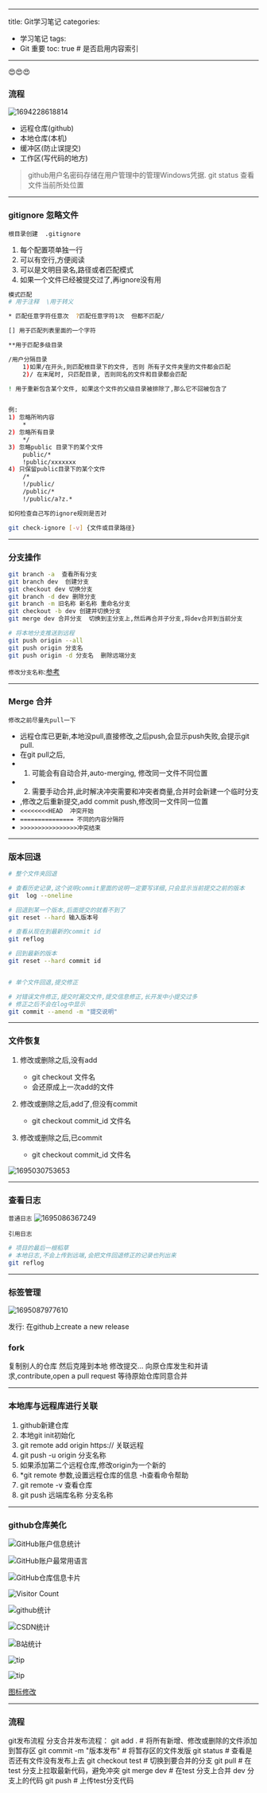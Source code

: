 
---
title: Git学习笔记
categories:
  - 学习笔记
tags:
  - Git 重要
toc: true # 是否启用内容索引
---
😍😍😍
### 流程

![1694228618814](image/Git/1694228618814.png)


- 远程仓库(github)
- 本地仓库(本机)
- 缓冲区(防止误提交)
- 工作区(写代码的地方)


>github用户名密码存储在用户管理中的管理Windows凭据.
git status 查看文件当前所处位置
---

### gitignore 忽略文件

`根目录创建  .gitignore`
1. 每个配置项单独一行
2. 可以有空行,方便阅读
3. 可以是文明目录名,路径或者匹配模式
4. 如果一个文件已经被提交过了,再ignore没有用

```bash
模式匹配
# 用于注释  \用于转义

* 匹配任意字符任意次  ?匹配任意字符1次  但都不匹配/

[] 用于匹配列表里面的一个字符

**用于匹配多级目录

/用户分隔目录
    1)如果/在开头,则匹配根目录下的文件, 否则 所有子文件夹里的文件都会匹配
    2)/ 在末尾时, 只匹配目录, 否则同名的文件和目录都会匹配

! 用于重新包含某个文件, 如果这个文件的父级目录被排除了,那么它不回被包含了


例:
1) 忽略所哟内容   
    *
2) 忽略所有目录   
    */
3) 忽略public 目录下的某个文件   
    public/*
    !public/xxxxxxx
4) 只保留public目录下的某个文件
    /*
    !/public/
    /public/*
    !/public/a?z.*

如何检查自己写的ignore规则是否对

git check-ignore [-v] {文件或目录路径}

```



---

### 分支操作

```bash
git branch -a  查看所有分支
git branch dev  创建分支
git checkout dev 切换分支
git branch -d dev 删除分支
git branch -m 旧名称 新名称 重命名分支
git checkout -b dev 创建并切换分支
git merge dev 合并分支  切换到主分支上,然后再合并子分支,将dev合并到当前分支

# 将本地分支推送到远程
git push origin --all
git push origin 分支名
git push origin -d 分支名  删除远端分支

```
`修改分支名称`:[参考](https://blog.jiabh.cn/2021/rename-branch-from-main-to-master/#:~:text=%E5%8F%AF%E4%BB%A5%E7%9C%8B%E5%88%B0%EF%BC%9A-,%E5%9C%A8GitHub%E4%B8%8A%E5%B0%86%E9%BB%98%E8%AE%A4%E5%88%86%E6%94%AF%E4%BF%AE%E6%94%B9%E4%B8%BA%20master,%E4%BA%86%E9%BB%98%E8%AE%A4%E5%88%86%E6%94%AF%E7%9A%84%E4%BF%AE%E6%94%B9%E3%80%82)

---

### Merge 合并

`修改之前尽量先pull一下`

- 远程仓库已更新,本地没pull,直接修改,之后push,会显示push失败,会提示git pull.
- 在git pull之后,
- 1. 可能会有自动合并,auto-merging, 修改同一文件不同位置
- 2. 需要手动合并,此时解决冲突需要和冲突者商量,合并时会新建一个临时分支
- ,修改之后重新提交,add commit push,修改同一文件同一位置
- `<<<<<<<<HEAD  冲突开始`
- `=============== 不同的内容分隔符`
- `>>>>>>>>>>>>>>>>冲突结束`

---

### 版本回退

```bash
# 整个文件夹回退

# 查看历史记录,这个说明commit里面的说明一定要写详细,只会显示当前提交之前的版本
git  log --oneline

# 回退到某一个版本,后面提交的就看不到了
git reset --hard 输入版本号

# 查看从现在到最新的commit id
git reflog 

# 回到最新的版本
git reset --hard commit id


# 单个文件回退,提交修正

# 对错误文件修正,提交时漏交文件,提交信息修正,长开发中小提交过多
# 修正之后不会在log中显示
git commit --amend -m "提交说明"

```
---

### 文件恢复

1. 修改或删除之后,没有add
    - git checkout 文件名
    - 会还原成上一次add的文件

2. 修改或删除之后,add了,但没有commit
    - git checkout commit_id 文件名

3. 修改或删除之后,已commit
    - git checkout commit_id 文件名

![1695030753653](image/Git/1695030753653.png)

---

### 查看日志


`普通日志`
![1695086367249](image/Git/1695086367249.png)

`引用日志`

```bash
# 项目的最后一根稻草
# 本地日志,不会上传到远端,会把文件回退修正的记录也列出来
git reflog


```

---

### 标签管理
![1695087977610](image/Git/1695087977610.png)

发行: 在github上create a new release

### fork
复制别人的仓库
然后克隆到本地
修改提交...
向原仓库发生和并请求,contribute,open a pull request
等待原始仓库同意合并


---

### 本地库与远程库进行关联

1. github新建仓库
2. 本地git init初始化
3. git remote add origin https://  关联远程
4. git push -u origin 分支名称
5. 如果添加第二个远程仓库,修改origin为一个新的
6. *git remote 参数,设置远程仓库的信息  -h查看命令帮助
7. git remote -v 查看仓库
8. git push 远端库名称 分支名称

---


### github仓库美化
![GitHub账户信息统计](https://github-stats.ubrong.com/api?username=gladdduck&show_icons=true&theme=tokyonight) 


![GitHub账户最常用语言](https://github-stats.ubrong.com/api/top-langs/?username=gladdduck&layout=compact&theme=tokyonight) 

![GitHub仓库信息卡片](https://github-stats.ubrong.com/api/pin/?username=gladdduck&repo=HotelManagement&theme=dark) 

![Visitor Count](https://profile-counter.glitch.me/{gladdduck}/count.svg) 

![github统计](https://stats.justsong.cn/api/github?username=gladdduck&theme=dark&lang=zh-CN)

![CSDN统计](https://stats.justsong.cn/api/csdn?id=weixin_44151595&theme=dark&lang=zh-CN)

![B站统计](https://stats.justsong.cn/api/bilibili/?id=384115063&theme=dark&lang=zh-CN) 

![tip](https://badgen.net/badge/php/8.1/orange?icon=php)

![tip](https://badgen.net/badge/python/3.1.6/green?icon=packagephobia) 

[图标修改](https://badgen.net/)


---
### 流程 

git发布流程
分支合并发布流程：
git add .			# 将所有新增、修改或删除的文件添加到暂存区
git commit -m "版本发布" # 将暂存区的文件发版
git status 			# 查看是否还有文件没有发布上去
git checkout test	# 切换到要合并的分支
git pull			# 在test 分支上拉取最新代码，避免冲突
git merge dev   	# 在test 分支上合并 dev 分支上的代码
git push			# 上传test分支代码
